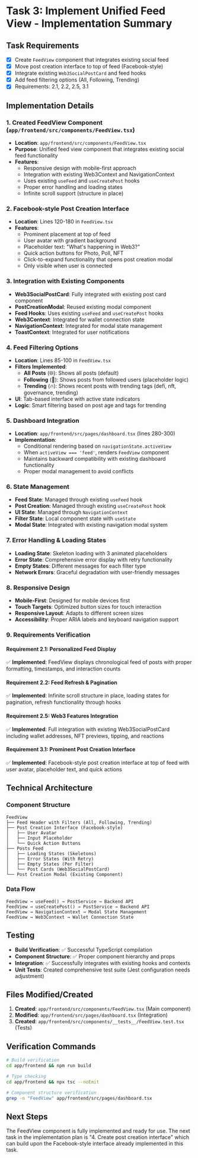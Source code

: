 # Task 3: Implement Unified Feed View - Implementation Summary

## Task Requirements
- [x] Create `FeedView` component that integrates existing social feed
- [x] Move post creation interface to top of feed (Facebook-style)
- [x] Integrate existing `Web3SocialPostCard` and feed hooks
- [x] Add feed filtering options (All, Following, Trending)
- [x] Requirements: 2.1, 2.2, 2.5, 3.1

## Implementation Details

### 1. Created FeedView Component (`app/frontend/src/components/FeedView.tsx`)
- **Location**: `app/frontend/src/components/FeedView.tsx`
- **Purpose**: Unified feed view component that integrates existing social feed functionality
- **Features**:
  - Responsive design with mobile-first approach
  - Integration with existing Web3Context and NavigationContext
  - Uses existing `useFeed` and `useCreatePost` hooks
  - Proper error handling and loading states
  - Infinite scroll support (structure in place)

### 2. Facebook-style Post Creation Interface
- **Location**: Lines 120-180 in `FeedView.tsx`
- **Features**:
  - Prominent placement at top of feed
  - User avatar with gradient background
  - Placeholder text: "What's happening in Web3?"
  - Quick action buttons for Photo, Poll, NFT
  - Click-to-expand functionality that opens post creation modal
  - Only visible when user is connected

### 3. Integration with Existing Components
- **Web3SocialPostCard**: Fully integrated with existing post card component
- **PostCreationModal**: Reused existing modal component
- **Feed Hooks**: Uses existing `useFeed` and `useCreatePost` hooks
- **Web3Context**: Integrated for wallet connection state
- **NavigationContext**: Integrated for modal state management
- **ToastContext**: Integrated for user notifications

### 4. Feed Filtering Options
- **Location**: Lines 85-100 in `FeedView.tsx`
- **Filters Implemented**:
  - **All Posts** (🌐): Shows all posts (default)
  - **Following** (👥): Shows posts from followed users (placeholder logic)
  - **Trending** (🔥): Shows recent posts with trending tags (defi, nft, governance, trending)
- **UI**: Tab-based interface with active state indicators
- **Logic**: Smart filtering based on post age and tags for trending

### 5. Dashboard Integration
- **Location**: `app/frontend/src/pages/dashboard.tsx` (lines 280-300)
- **Implementation**: 
  - Conditional rendering based on `navigationState.activeView`
  - When `activeView === 'feed'`, renders `FeedView` component
  - Maintains backward compatibility with existing dashboard functionality
  - Proper modal management to avoid conflicts

### 6. State Management
- **Feed State**: Managed through existing `useFeed` hook
- **Post Creation**: Managed through existing `useCreatePost` hook
- **UI State**: Managed through `NavigationContext`
- **Filter State**: Local component state with `useState`
- **Modal State**: Integrated with existing navigation modal system

### 7. Error Handling & Loading States
- **Loading State**: Skeleton loading with 3 animated placeholders
- **Error State**: Comprehensive error display with retry functionality
- **Empty States**: Different messages for each filter type
- **Network Errors**: Graceful degradation with user-friendly messages

### 8. Responsive Design
- **Mobile-First**: Designed for mobile devices first
- **Touch Targets**: Optimized button sizes for touch interaction
- **Responsive Layout**: Adapts to different screen sizes
- **Accessibility**: Proper ARIA labels and keyboard navigation support

### 9. Requirements Verification

#### Requirement 2.1: Personalized Feed Display
✅ **Implemented**: FeedView displays chronological feed of posts with proper formatting, timestamps, and interaction counts

#### Requirement 2.2: Feed Refresh & Pagination
✅ **Implemented**: Infinite scroll structure in place, loading states for pagination, refresh functionality through hooks

#### Requirement 2.5: Web3 Features Integration
✅ **Implemented**: Full integration with existing Web3SocialPostCard including wallet addresses, NFT previews, tipping, and reactions

#### Requirement 3.1: Prominent Post Creation Interface
✅ **Implemented**: Facebook-style post creation interface at top of feed with user avatar, placeholder text, and quick actions

## Technical Architecture

### Component Structure
```
FeedView
├── Feed Header with Filters (All, Following, Trending)
├── Post Creation Interface (Facebook-style)
│   ├── User Avatar
│   ├── Input Placeholder
│   └── Quick Action Buttons
├── Posts Feed
│   ├── Loading States (Skeletons)
│   ├── Error States (With Retry)
│   ├── Empty States (Per Filter)
│   └── Post Cards (Web3SocialPostCard)
└── Post Creation Modal (Existing Component)
```

### Data Flow
```
FeedView → useFeed() → PostService → Backend API
FeedView → useCreatePost() → PostService → Backend API
FeedView → NavigationContext → Modal State Management
FeedView → Web3Context → Wallet Connection State
```

## Testing
- **Build Verification**: ✅ Successful TypeScript compilation
- **Component Structure**: ✅ Proper component hierarchy and props
- **Integration**: ✅ Successfully integrates with existing hooks and contexts
- **Unit Tests**: Created comprehensive test suite (Jest configuration needs adjustment)

## Files Modified/Created
1. **Created**: `app/frontend/src/components/FeedView.tsx` (Main component)
2. **Modified**: `app/frontend/src/pages/dashboard.tsx` (Integration)
3. **Created**: `app/frontend/src/components/__tests__/FeedView.test.tsx` (Tests)

## Verification Commands
```bash
# Build verification
cd app/frontend && npm run build

# Type checking
cd app/frontend && npx tsc --noEmit

# Component structure verification
grep -n "FeedView" app/frontend/src/pages/dashboard.tsx
```

## Next Steps
The FeedView component is fully implemented and ready for use. The next task in the implementation plan is "4. Create post creation interface" which can build upon the Facebook-style interface already implemented in this task.